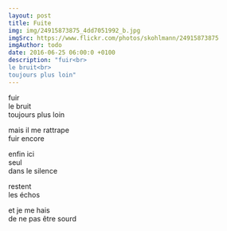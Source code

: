 ```yaml
---
layout: post
title: Fuite
img: img/24915873875_4dd7051992_b.jpg
imgSrc: https://www.flickr.com/photos/skohlmann/24915873875
imgAuthor: todo
date: 2016-06-25 06:00:0 +0100
description: "fuir<br>
le bruit<br>
toujours plus loin"
---
```

fuir<br>
le bruit<br>
toujours plus loin

mais il me rattrape<br>
fuir encore

enfin ici<br>
seul<br>
dans le silence

restent<br>
les échos

et je me hais<br>
de ne pas être sourd<br>
